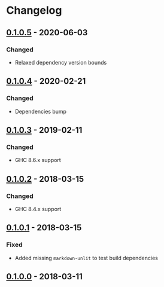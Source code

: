 # Changelog

## [0.1.0.5] - 2020-06-03

### Changed

- Relaxed dependency version bounds

## [0.1.0.4] - 2020-02-21

### Changed

- Dependencies bump

## [0.1.0.3] - 2019-02-11

### Changed

- GHC 8.6.x support

## [0.1.0.2] - 2018-03-15

### Changed

- GHC 8.4.x support

## [0.1.0.1] - 2018-03-15

### Fixed

- Added missing `markdown-unlit` to test build dependencies

## [0.1.0.0] - 2018-03-11

[0.1.0.5]: https://github.com/dzhus/th-nowq/compare/0.1.0.4...0.1.0.5
[0.1.0.4]: https://github.com/dzhus/th-nowq/compare/0.1.0.3...0.1.0.4
[0.1.0.3]: https://github.com/dzhus/th-nowq/compare/0.1.0.2...0.1.0.3
[0.1.0.2]: https://github.com/dzhus/th-nowq/compare/0.1.0.1...0.1.0.2
[0.1.0.1]: https://github.com/dzhus/th-nowq/compare/0.1.0.0...0.1.0.1
[0.1.0.0]: https://github.com/dzhus/th-nowq/tree/0.1.0.0
